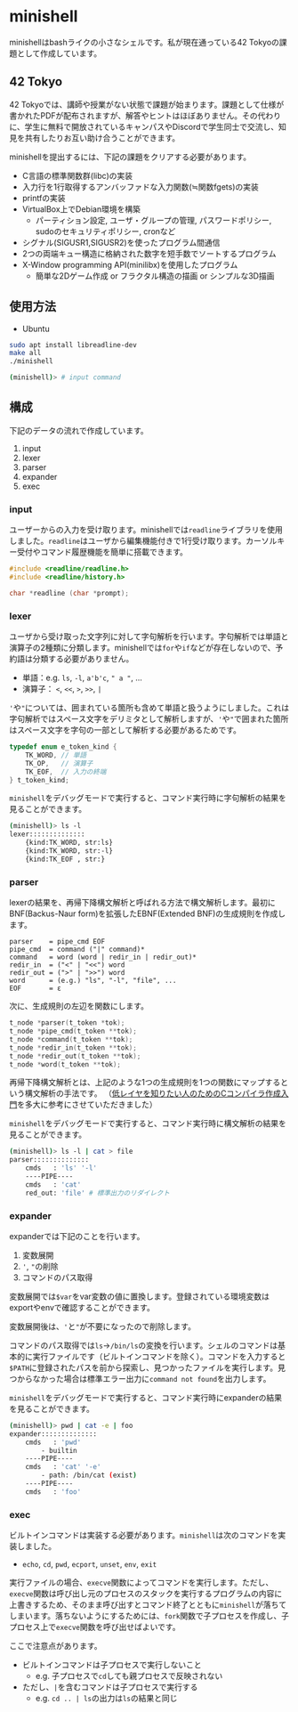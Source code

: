 # minishell

minishellはbashライクの小さなシェルです。私が現在通っている42 Tokyoの課題として作成しています。

## 42 Tokyo

42 Tokyoでは、講師や授業がない状態で課題が始まります。課題として仕様が書かれたPDFが配布されますが、解答やヒントはほぼありません。その代わりに、学生に無料で開放されているキャンパスやDiscordで学生同士で交流し、知見を共有したりお互い助け合うことができます。

minishellを提出するには、下記の課題をクリアする必要があります。
- C言語の標準関数群(libc)の実装
- 入力行を1行取得するアンバッファドな入力関数(≒関数fgets)の実装
- printfの実装
- VirtualBox上でDebian環境を構築
    - パーティション設定, ユーザ・グループの管理, パスワードポリシー, sudoのセキュリティポリシー, cronなど
- シグナル(SIGUSR1,SIGUSR2)を使ったプログラム間通信
- 2つの両端キュー構造に格納された数字を短手数でソートするプログラム
- X-Window programming API(minilibx)を使用したプログラム
    - 簡単な2Dゲーム作成 or フラクタル構造の描画 or シンプルな3D描画

## 使用方法
- Ubuntu
```bash
sudo apt install libreadline-dev
make all
./minishell

(minishell)> # input command
```

## 構成
下記のデータの流れで作成しています。
1. input
1. lexer
1. parser
1. expander
1. exec

### input
ユーザーからの入力を受け取ります。minishellでは`readline`ライブラリを使用しました。`readline`はユーザから編集機能付きで1行受け取ります。カーソルキー受付やコマンド履歴機能を簡単に搭載できます。

```c
#include <readline/readline.h>
#include <readline/history.h>

char *readline (char *prompt);
```

### lexer
ユーザから受け取った文字列に対して字句解析を行います。字句解析では単語と演算子の2種類に分類します。minishellでは`for`や`if`などが存在しないので、予約語は分類する必要がありません。

- 単語：e.g. `ls`, `-l`, `a'b'c`, `" a "`, ...
- 演算子： `<`, `<<`, `>`, `>>`, `|`

`'`や`"`については、囲まれている箇所も含めて単語と扱うようにしました。これは字句解析ではスペース文字をデリミタとして解析しますが、`'`や`"`で囲まれた箇所はスペース文字を字句の一部として解析する必要があるためです。

```c
typedef enum e_token_kind {
    TK_WORD, // 単語
    TK_OP,   // 演算子
    TK_EOF,  // 入力の終端
} t_token_kind;
```
`minishell`をデバッグモードで実行すると、コマンド実行時に字句解析の結果を見ることができます。
```sh
(minishell)> ls -l
lexer::::::::::::::
    {kind:TK_WORD, str:ls}
    {kind:TK_WORD, str:-l}
    {kind:TK_EOF , str:}
```

### parser
lexerの結果を、再帰下降構文解析と呼ばれる方法で構文解析します。最初にBNF(Backus-Naur form)を拡張したEBNF(Extended BNF)の生成規則を作成します。

```ebnf
parser    = pipe_cmd EOF
pipe_cmd  = command ("|" command)*
command   = word (word | redir_in | redir_out)*
redir_in  = ("<" | "<<") word 
redir_out = (">" | ">>") word
word      = (e.g.) "ls", "-l", "file", ...
EOF       = ε
```

次に、生成規則の左辺を関数にします。
```cpp
t_node *parser(t_token *tok);
t_node *pipe_cmd(t_token **tok);
t_node *command(t_token **tok);
t_node *redir_in(t_token **tok);
t_node *redir_out(t_token **tok);
t_node *word(t_token **tok);
```
再帰下降構文解析とは、上記のような1つの生成規則を1つの関数にマップするという構文解析の手法です。
（[低レイヤを知りたい人のためのCコンパイラ作成入門](https://www.sigbus.info/compilerbook)を多大に参考にさせていただきました）

`minishell`をデバッグモードで実行すると、コマンド実行時に構文解析の結果を見ることができます。
```sh
(minishell)> ls -l | cat > file
parser::::::::::::::
    cmds   : 'ls' '-l' 
    ----PIPE----
    cmds   : 'cat' 
    red_out: 'file' # 標準出力のリダイレクト
```

### expander
expanderでは下記のことを行います。

1. 変数展開
1. `'`, `"`の削除
1. コマンドのパス取得

変数展開では`$var`をvar変数の値に置換します。登録されている環境変数はexportやenvで確認することができます。

変数展開後は、`'`と`"`が不要になったので削除します。

コマンドのパス取得では`ls`->`/bin/ls`の変換を行います。シェルのコマンドは基本的に実行ファイルです（ビルトインコマンドを除く）。コマンドを入力すると`$PATH`に登録されたパスを前から探索し、見つかったファイルを実行します。見つからなかった場合は標準エラー出力に`command not found`を出力します。

`minishell`をデバッグモードで実行すると、コマンド実行時にexpanderの結果を見ることができます。
```sh
(minishell)> pwd | cat -e | foo
expander::::::::::::::
    cmds   : 'pwd' 
        - builtin
    ----PIPE----
    cmds   : 'cat' '-e' 
        - path: /bin/cat (exist)
    ----PIPE----
    cmds   : 'foo'
```

### exec

ビルトインコマンドは実装する必要があります。`minishell`は次のコマンドを実装しました。
- `echo`, `cd`, `pwd`, `ecport`, `unset`, `env`, `exit`

実行ファイルの場合、`execve`関数によってコマンドを実行します。ただし、`execve`関数は呼び出し元のプロセスのスタックを実行するプログラムの内容に上書きするため、そのまま呼び出すとコマンド終了とともに`minishell`が落ちてしまいます。落ちないようにするためには、`fork`関数で子プロセスを作成し、子プロセス上で`execve`関数を呼び出せばよいです。

ここで注意点があります。
- ビルトインコマンドは子プロセスで実行しないこと
    - e.g. 子プロセスで`cd`しても親プロセスで反映されない
- ただし、`|`を含むコマンドは子プロセスで実行する
    - e.g. `cd .. | ls`の出力は`ls`の結果と同じ
